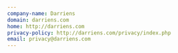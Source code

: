 ```yaml
---
company-name: Darriens
domain: darriens.com
home: http://darriens.com
privacy-policy: http://darriens.com/privacy/index.php
email: privacy@darriens.com
---
```




